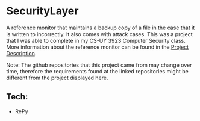 # SecurityLayer
A reference monitor that maintains a backup copy of a file in the case that it is written to incorrectly. It also comes with attack cases. This was a project that I was able to complete in my CS-UY 3923 Computer Security class. More information about the reference monitor can be found in the [Project Description](Spring_2021_RePy_Project_Description.pdf).

Note: The github repositories that this project came from may change over time, therefore the requirements found at the linked repositories might be different from the project displayed here.


## Tech:
- RePy

